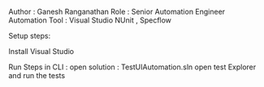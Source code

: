 Author : Ganesh Ranganathan
Role : Senior Automation Engineer 
Automation Tool : Visual Studio NUnit , Specflow

Setup steps: 

Install Visual Studio 

Run Steps in CLI :
open solution : TestUIAutomation.sln
open test Explorer and run the tests 